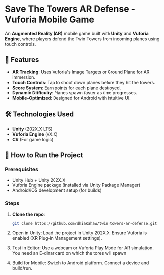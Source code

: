 # Save The Towers AR Defense - Vuforia Mobile Game

An **Augmented Reality (AR)** mobile game built with **Unity** and **Vuforia Engine**, where players defend the Twin Towers from incoming planes using touch controls.

## 📌 Features

- **AR Tracking**: Uses Vuforia's Image Targets or Ground Plane for AR immersion.
- **Touch Controls**: Tap to shoot down planes before they hit the towers.
- **Score System**: Earn points for each plane destroyed.
- **Dynamic Difficulty**: Planes spawn faster as time progresses.
- **Mobile-Optimized**: Designed for Android with intuitive UI.

## 🛠️ Technologies Used

- **Unity** (202X.X LTS)
- **Vuforia Engine** (vX.X)
- **C#** (For game logic)

## 🚀 How to Run the Project

### Prerequisites

- Unity Hub + Unity 202X.X
- Vuforia Engine package (installed via Unity Package Manager)
- Android/iOS development setup (for builds)

### Steps

1. **Clone the repo**:
   ```bash
   git clone https://github.com/dhiaKahaw/twin-towers-ar-defense.git
   ```
2. Open in Unity:
   Load the project in Unity 202X.X.
   Ensure Vuforia is enabled (XR Plug-in Management settings).
3. Test in Editor:
   Use a webcam or Vuforia Play Mode for AR simulation.
   You need an E-dinar card on which the tores will spawn

4. Build for Mobile:
   Switch to Android platform.
   Connect a device and build/run.
